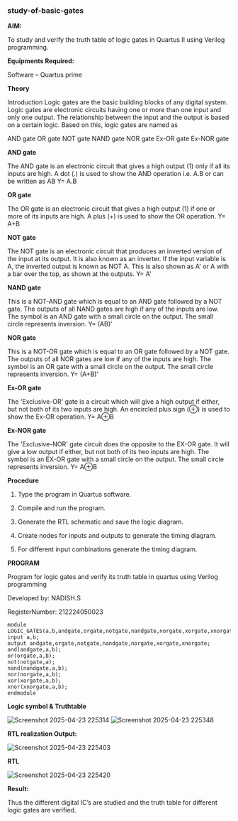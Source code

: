 ### study-of-basic-gates

**AIM:** 

To study and verify the truth table of logic gates in Quartus II using Verilog programming.

**Equipments Required:**

Software – Quartus prime 

**Theory**

Introduction Logic gates are the basic building blocks of any digital system. Logic gates are electronic circuits having one or more than one input and only one output. The relationship between the input and the output is based on a certain logic. Based on this, logic gates are named as

AND gate OR gate NOT gate NAND gate NOR gate Ex-OR gate Ex-NOR gate

**AND gate**

The AND gate is an electronic circuit that gives a high output (1) only if all its inputs are high. A dot (.) is used to show the AND operation i.e. A.B or can be written as AB
Y= A.B

**OR gate** 

The OR gate is an electronic circuit that gives a high output (1) if one or more of its inputs are high. A plus (+) is used to show the OR operation.
Y= A+B

**NOT gate**

The NOT gate is an electronic circuit that produces an inverted version of the input at its output. It is also known as an inverter. If the input variable is A, the inverted output is known as NOT A. This is also shown as A' or A with a bar over the top, as shown at the outputs.
Y= A'

**NAND gate**

This is a NOT-AND gate which is equal to an AND gate followed by a NOT gate. The outputs of all NAND gates are high if any of the inputs are low. The symbol is an AND gate with a small circle on the output. The small circle represents inversion.
Y= (AB)’

**NOR gate**

This is a NOT-OR gate which is equal to an OR gate followed by a NOT gate. The outputs of all NOR gates are low if any of the inputs are high. The symbol is an OR gate with a small circle on the output. The small circle represents inversion.
Y= (A+B)’

**Ex-OR gate**

The 'Exclusive-OR' gate is a circuit which will give a high output if either, but not both of its two inputs are high. An encircled plus sign (⊕) is used to show the Ex-OR operation.
Y= A⊕B

**Ex-NOR gate**

The 'Exclusive-NOR' gate circuit does the opposite to the EX-OR gate. It will give a low output if either, but not both of its two inputs are high. The symbol is an EX-OR gate with a small circle on the output. The small circle represents inversion.
Y= A⊕B

**Procedure** 

1.	Type the program in Quartus software.

2.	Compile and run the program.

3.	Generate the RTL schematic and save the logic diagram.

4.	Create nodes for inputs and outputs to generate the timing diagram.

5.	For different input combinations generate the timing diagram.


**PROGRAM**

Program for logic gates and verify its truth table in quartus using Verilog programming

Developed by: NADISH.S

RegisterNumber: 212224050023

```
module LOGIC_GATES(a,b,andgate,orgate,notgate,nandgate,norgate,xorgate,xnorgate);
input a,b;
output andgate,orgate,notgate,nandgate,norgate,xorgate,xnorgate;
and(andgate,a,b);
or(orgate,a,b);
not(notgate,a);
nand(nandgate,a,b);
nor(norgate,a,b);
xor(xorgate,a,b);
xnor(xnorgate,a,b);
endmodule
```

**Logic symbol & Truthtable**



![Screenshot 2025-04-23 225314](https://github.com/user-attachments/assets/c8959e61-e8f7-4d26-8682-fc55579b238c)
![Screenshot 2025-04-23 225348](https://github.com/user-attachments/assets/3ef57e3d-57cc-4324-92c5-53e47fdf780d)




**RTL realization Output:** 


![Screenshot 2025-04-23 225403](https://github.com/user-attachments/assets/864227e9-54da-4ca7-803c-3c6e80841424)


**RTL**


![Screenshot 2025-04-23 225420](https://github.com/user-attachments/assets/54eada33-5115-4ce8-9b39-0283c266620f)

**Result:**


Thus the different digital IC’s are studied and the truth table for different logic gates are verified.

